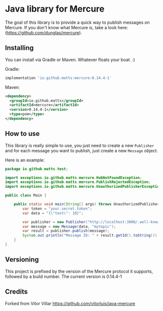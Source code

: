 # Java library for Mercure

The goal of this library is to provide a quick way to publish messages on Mercure. 
If you don't know what Mercure is, take a look here: (https://github.com/dunglas/mercure).

## Installing

You can install via Gradle or Maven. Whatever floats your boat. :)

Gradle:
```groovy
implementation 'io.github.matts:mercure:0.14.4-1'
```

Maven:
```xml
<dependency>
  <groupId>io.github.matts</groupId>
  <artifactId>mercure</artifactId>
  <version>0.14.4-1</version>
  <type>pom</type>
</dependency>
```

## How to use

This library is really simple to use, you just need to create a new `Publisher` and for each message you
want to publish, just create a new `Message` object.

Here is an example:

```java
package io.github.matts.test;

import exceptions.io.github.matts.mercure.HubNotFoundException;
import exceptions.io.github.matts.mercure.PublishRejectedException;
import exceptions.io.github.matts.mercure.UnauthorizedPublisherException;

public class Main {

    public static void main(String[] args) throws UnauthorizedPublisherException, PublishRejectedException, HubNotFoundException {
        var token = "your.secret.token";
        var data = "{\"test\": 10}";

        var publisher = new Publisher("http://localhost:3000/.well-known/mercure", token);
        var message = new Message(data, "mytopic");
        var result = publisher.publish(message);
        System.out.println("Message ID: " + result.getId().toString());
    }
}

```

## Versioning

This project is prefixed by the version of the Mercure protocol it supports, followed by a build number. The current version is 0.14.4-1

## Credits

Forked from Vitor Villar https://github.com/vitorluis/java-mercure